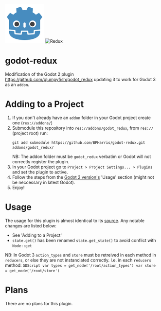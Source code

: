 <img src="https://raw.githubusercontent.com/godotengine/godot/master/icon.png"  alt="Godot" height="128" width="128"/> <img src="https://raw.githubusercontent.com/reactjs/redux/master/logo/logo.png" alt="Redux" height="128" width="128"/>


# godot-redux
Modification of the Godot 2 plugin https://github.com/glumpyfish/godot_redux updating it to work for Godot 3 as an `addon`.

# Adding to a Project
1. If you don't already have an `addon` folder in your Godot project create one (`res://addons/`)
2. Submodule this repository into `res://addons/godot_redux`, from `res://` (project root) run:
    ```
    git add submodule https://github.com/BPHarris/godot-redux.git addons/godot_redux/
    ```
    NB: The addon folder must be `godot_redux` verbatim or Godot will not correctly register the plugin.
3. In your Godot project go to `Project > Project Settings... > Plugins` and set the plugin to active.
4. Follow the steps from the [Godot 2 version's](https://github.com/glumpyfish/godot_redux) 'Usage' section (might not be neccessary in latest Godot).
5. Enjoy!

# Usage
The usage for this plugin is almost identical to its [source](https://github.com/glumpyfish/godot_redux). Any notable changes are listed below:
- See 'Adding to a Project'
- `state.get()` has been renamed `state.get_state()` to avoid conflict with `Node::get`

NB: In Godot 3 `action_types` and `store` must be retreived in each method in `reducers`, or else they are not instanciated correctly. I.e. in each `reducers` method:
    ```GDScript
    var types = get_node('/root/action_types')
	var store = get_node('/root/store')
    ```

# Plans
There are no plans for this plugin.
